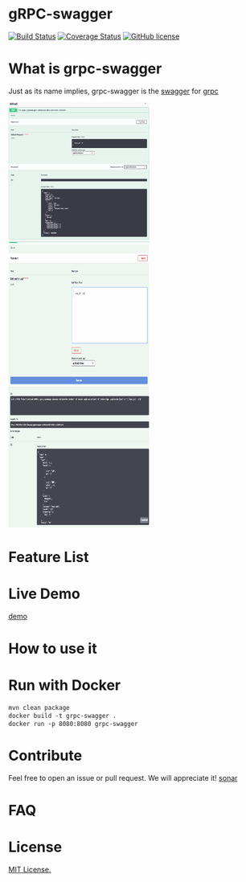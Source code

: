 # gRPC-swagger

[![Build Status](https://travis-ci.com/grpc-swagger/grpc-swagger.svg?branch=master)](https://travis-ci.com/grpc-swagger/grpc-swagger)
[![Coverage Status](https://codecov.io/gh/grpc-swagger/grpc-swagger/branch/master/graph/badge.svg)](https://codecov.io/gh/grpc-swagger/grpc-swagger)
[![GitHub license](https://img.shields.io/github/license/Naereen/StrapDown.js.svg)](https://github.com/Naereen/StrapDown.js/blob/master/LICENSE)

# What is grpc-swagger
Just as its name implies, grpc-swagger is the [swagger](https://swagger.io/) for [grpc](http://grpc.io/)

<img src="./doc/screenshots/screenshot1.png" height="280px" width="280px"/><img src="./doc/screenshots/screenshot2.png" height="280px" width="280px"/><img src="./doc/screenshots/screenshot3.png" height="280px" width="280px"/>

# Feature List

# Live Demo

[demo](http://52.231.167.148/index.html)

# How to use it

# Run with Docker
```
mvn clean package
docker build -t grpc-swagger .
docker run -p 8080:8080 grpc-swagger
```

# Contribute
Feel free to open an issue or pull request. We will appreciate it!
[sonar](https://sonarcloud.io/dashboard?id=io.grpc%3Agrpc-swagger)

# FAQ

# License
[MIT License.](/LICENSE)